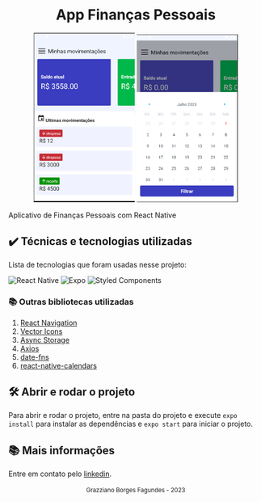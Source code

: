 <div align="center">
  <h1>App Finanças Pessoais</h1>
</div>

<div align="center">
  <img src="./docs/assets/image01.PNG" width="200" heigth="200">
  <img src="./docs/assets/image04.PNG" width="200" heigth="200">
</div>

Aplicativo de Finanças Pessoais com React Native

## ✔️ Técnicas e tecnologias utilizadas

Lista de tecnologias que foram usadas nesse projeto:

![React Native](https://img.shields.io/badge/react_native-%2320232a.svg?style=for-the-badge&logo=react&logoColor=%2361DAFB)
![Expo](https://img.shields.io/badge/expo-1C1E24?style=for-the-badge&logo=expo&logoColor=#D04A37)
![Styled Components](https://img.shields.io/badge/styled--components-DB7093?style=for-the-badge&logo=styled-components&logoColor=white)

### 📚 Outras bibliotecas utilizadas

1. [React Navigation](https://reactnavigation.org/)
2. [Vector Icons](https://github.com/oblador/react-native-vector-icons)
3. [Async Storage](https://react-native-async-storage.github.io/async-storage/)
4. [Axios](https://axios-http.com/ptbr/)
5. [date-fns](https://date-fns.org/)
6. [react-native-calendars](https://github.com/wix/react-native-calendars)

## 🛠️ Abrir e rodar o projeto

Para abrir e rodar o projeto, entre na pasta do projeto e execute `expo install` para instalar as dependências e `expo start` para iniciar o projeto.

## 📚 Mais informações

Entre em contato pelo [linkedin](https://www.linkedin.com/in/grazziano-fagundes/).

<div align="center">
  <small>Grazziano Borges Fagundes - 2023</small>
</div>
